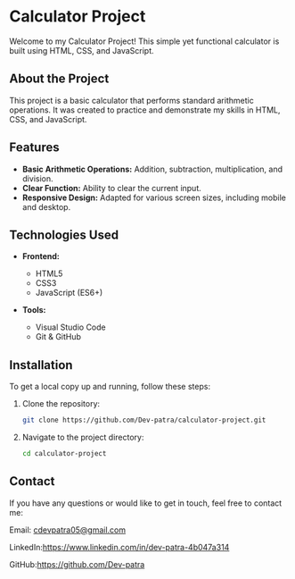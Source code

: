 
# Calculator Project

Welcome to my Calculator Project! This simple yet functional calculator is built using HTML, CSS, and JavaScript.

## About the Project
This project is a basic calculator that performs standard arithmetic operations. It was created to practice and demonstrate my skills in HTML, CSS, and JavaScript.

## Features
- **Basic Arithmetic Operations:** Addition, subtraction, multiplication, and division.
- **Clear Function:** Ability to clear the current input.
- **Responsive Design:** Adapted for various screen sizes, including mobile and desktop.

## Technologies Used
- **Frontend:**
  - HTML5
  - CSS3
  - JavaScript (ES6+)

- **Tools:**
  - Visual Studio Code
  - Git & GitHub

## Installation
To get a local copy up and running, follow these steps:
1. Clone the repository:
   ```sh
   git clone https://github.com/Dev-patra/calculator-project.git
   ```
2. Navigate to the project directory:
   ```sh
   cd calculator-project
   ```


## Contact
If you have any questions or would like to get in touch, feel free to contact me:

Email: cdevpatra05@gmail.com

LinkedIn:https://www.linkedin.com/in/dev-patra-4b047a314

GitHub:https://github.com/Dev-patra

